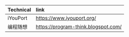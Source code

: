 |Technical|link|
|:-|:-|
|iYouPort|https://www.iyouport.org/|
|编程随想|https://program-think.blogspot.com/|
